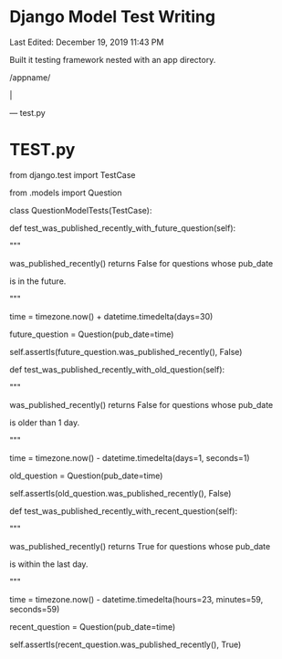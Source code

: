 # Django Model Test Writing

Last Edited: December 19, 2019 11:43 PM

Built it testing framework nested with an app directory.

/appname/

|

— test.py

# TEST.py

from django.test import TestCase

from .models import Question

class QuestionModelTests(TestCase):

def test_was_published_recently_with_future_question(self):

"""

was_published_recently() returns False for questions whose pub_date

is in the future.

"""

time = timezone.now() + datetime.timedelta(days=30)

future_question = Question(pub_date=time)

self.assertIs(future_question.was_published_recently(), False)

def test_was_published_recently_with_old_question(self):

"""

was_published_recently() returns False for questions whose pub_date

is older than 1 day.

"""

time = timezone.now() - datetime.timedelta(days=1, seconds=1)

old_question = Question(pub_date=time)

self.assertIs(old_question.was_published_recently(), False)

def test_was_published_recently_with_recent_question(self):

"""

was_published_recently() returns True for questions whose pub_date

is within the last day.

"""

time = timezone.now() - datetime.timedelta(hours=23, minutes=59, seconds=59)

recent_question = Question(pub_date=time)

self.assertIs(recent_question.was_published_recently(), True)